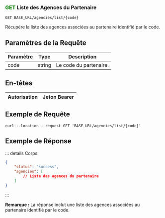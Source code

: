 
### <span style="color:green">GET</span> Liste des Agences du Partenaire

```plaintext
GET BASE_URL/agencies/list/{code}
```

Récupère la liste des agences associées au partenaire identifié par le code.

## Paramètres de la Requête

| Paramètre | Type   | Description         |
| --------- | ------ | ------------------- |
| code      | string | Le code du partenaire. |

## En-têtes

| Autorisation | Jeton Bearer |
| ------------- | ----------- |

## Exemple de Requête

```curl
curl --location --request GET 'BASE_URL/agencies/list/{code}'
```

## Exemple de Réponse

::: details Corps

```json
{
    "status": "success",
    "agencies": [
        // Liste des agences du partenaire
    ]
}
```

:::

**Remarque :** La réponse inclut une liste des agences associées au partenaire identifié par le code.

